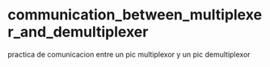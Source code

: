 # communication_between_multiplexer_and_demultiplexer
practica de comunicacion entre un pic multiplexor y un pic demultiplexor
